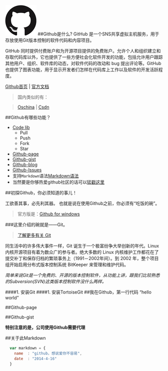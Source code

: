 ![github](logo.png)
##Github是什么?
GitHub 是一个SNS共享虚拟主机服务，用于存放使用Git版本控制的软件代码和内容项目。

GitHub 同时提供付费账户和为开源项目提供的免费账户。允许个人和组织建立和存取代码库以外，它也提供了一些方便社会化软件开发的功能，包括允许用户跟踪其他用户、组织、软件库的动态，对软件代码的改动和 bug 提出评论等。GitHub也提供了图表功能，用于显示开发者们怎样在代码库上工作以及软件的开发活跃程度。


[Github首页](http://github.com/hoosin "Github首页") | 
[官方文档](https://help.github.com/articles/github-glossary "官方文档")
>国内类似的有：

>[Oschina](http://git.oschina.net/ "Oschina") | [Csdn](http://code.csdn.net "Csdn") 




##Github有哪些功能？

* [Code lib](http://github.com)
    *  Pull
    *  Push
    *  Fork
    *  Star
* [Github-page](http://hoosin.github.io/easyBtn/)
* [Github-gist](https://gist.github.com/)
* [Github-blog](https://github.com/blog)
* [Github-Issues](https://github.com/hoosin/easyBtn/issues?state=closed)
* 支持`Markdown`语法[Markdown语法](https://github.com/hoosin/MarkDown)
* 当然要是你够热爱github社区的话可以[猛戳这里](http://shop.github.com/ "github-shop")

##初探Github，你必须知道的事儿！

工欲善其事，必先利其器。
也就是说在使用Github之前，你必须有“吃饭的碗”。
>官方版是：[Github for windows](https://windows.github.com/)


###这里介绍的碗就是——Git。
>[了解更多有关 Git](http://git.oschina.net/progit/)

同生活中的许多伟大事件一样，Git 诞生于一个极富纷争大举创新的年代。Linux 内核开源项目有着为数众广的参与者。绝大多数的 Linux 内核维护工作都花在了提交补丁和保存归档的繁琐事务上（1991－2002年间）。到 2002 年，整个项目组开始启用分布式版本控制系统 BitKeeper 来管理和维护代码。

*简单来说Git是一个免费的、开源的版本控制软件，从功能上讲，跟我们比较熟悉的Subversion(SVN)这类版本控制软件没什么两样。*

####1. 安装Git
####1. 安装TortoiseGit
##我在Github，第一行代码 “hello world”
 

##Github-page

##Github-gist

**特别注意的是，公司使用Github需要代理**
 

##关于此Markdown

```javascript
  var markdown = {
    name  : "github，想说爱你不容易",
    date  : "2014-4-16"
  }
```